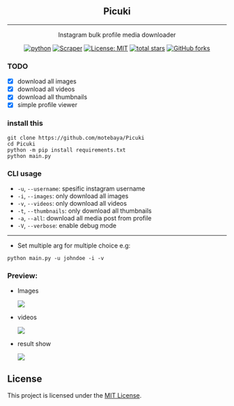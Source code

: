<div align="center">
    <h2>Picuki</h2>

------ 
Instagram bulk profile media downloader 

[![python](https://img.shields.io/badge/python-3.10.6-blue?logo=python&logoColor=yellow)](https://www.python.org/downloads/release/python-3100/)
[![Scraper](https://img.shields.io/badge/page-scrapper-blue?logo=strapi&logoColor=blue)](https://example.com)
[![License: MIT](https://img.shields.io/badge/License-MIT-red.svg?logo=github)](https://opensource.org/licenses/MIT)
[![total stars](https://img.shields.io/github/stars/motebaya/Picuki.svg?style=social)](https://github.com/motebaya/Picuki/stargazers)
[![GitHub forks](https://img.shields.io/github/forks/motebaya/Picuki.svg?style=social)](https://github.com/motebaya/Picuki/network/members)

</div>

### TODO
 - [x] download all images
 - [x] download all videos
 - [x] download all thumbnails
 - [x] simple profile viewer 

### install this
```
git clone https://github.com/motebaya/Picuki
cd Picuki
python -m pip install requirements.txt
python main.py
```

### CLI usage
 - `-u`, `--username`: spesific instagram username
 - `-i`, `--images`: only download all images
 - `-v`, `--videos`: only download all videos
 - `-t`, `--thumbnails`: only download all thumbnails
 - `-a`, `--all`: download all media post from profile
 - `-V`, `--verbose`: enable debug mode
 ----
 + Set multiple arg for multiple choice e.g:
 ```
 python main.py -u johndoe -i -v 
 ````

### Preview:
 - Images

    ![](src/image-downloading.png)

 - videos
 
    ![](src/video-downloading.png)

 - result show
 
    ![](src/result.png)

## License

This project is licensed under the [MIT License](LICENSE).

